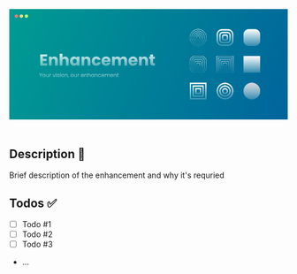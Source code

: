 <div align="center">
    <img src="../../.resource/feature_request.png">
</div>

<br>

## Description 💭
Brief description of the enhancement and why it's requried

## Todos ✅
- [ ] Todo #1
- [ ] Todo #2
- [ ] Todo #3
- ...
